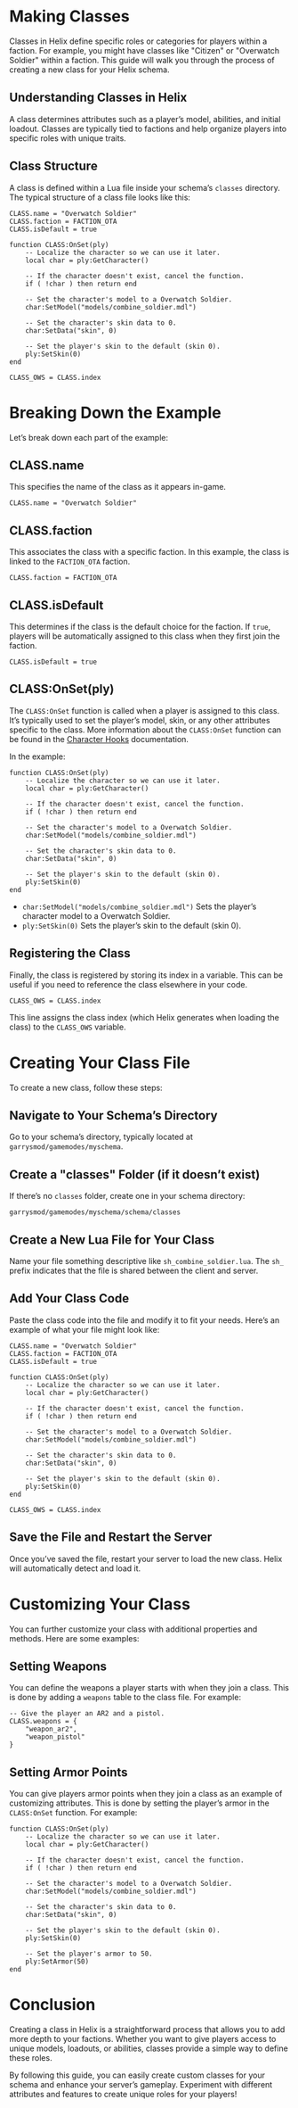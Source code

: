 # Making Classes

Classes in Helix define specific roles or categories for players within a faction. For example, you might have classes like "Citizen" or "Overwatch Soldier" within a faction. This guide will walk you through the process of creating a new class for your Helix schema.

## Understanding Classes in Helix

A class determines attributes such as a player’s model, abilities, and initial loadout. Classes are typically tied to factions and help organize players into specific roles with unique traits.

## Class Structure

A class is defined within a Lua file inside your schema’s `classes` directory. The typical structure of a class file looks like this:

```
CLASS.name = "Overwatch Soldier"
CLASS.faction = FACTION_OTA
CLASS.isDefault = true

function CLASS:OnSet(ply)
    -- Localize the character so we can use it later.
    local char = ply:GetCharacter()

    -- If the character doesn't exist, cancel the function.
    if ( !char ) then return end

    -- Set the character's model to a Overwatch Soldier.
    char:SetModel("models/combine_soldier.mdl")

    -- Set the character's skin data to 0.
    char:SetData("skin", 0)

    -- Set the player's skin to the default (skin 0).
    ply:SetSkin(0)
end

CLASS_OWS = CLASS.index
```

# Breaking Down the Example

Let’s break down each part of the example:

## CLASS.name

This specifies the name of the class as it appears in-game.

```
CLASS.name = "Overwatch Soldier"
```

## CLASS.faction

This associates the class with a specific faction. In this example, the class is linked to the `FACTION_OTA` faction.

```
CLASS.faction = FACTION_OTA
```

## CLASS.isDefault

This determines if the class is the default choice for the faction. If `true`, players will be automatically assigned to this class when they first join the faction.

```
CLASS.isDefault = true
```

## CLASS:OnSet(ply)

The `CLASS:OnSet` function is called when a player is assigned to this class. It’s typically used to set the player’s model, skin, or any other attributes specific to the class. More information about the `CLASS:OnSet` function can be found in the [Character Hooks](https://minerva-servers.com/helix/hooks/class/#OnSet) documentation.

In the example:

```
function CLASS:OnSet(ply)
    -- Localize the character so we can use it later.
    local char = ply:GetCharacter()

    -- If the character doesn't exist, cancel the function.
    if ( !char ) then return end

    -- Set the character's model to a Overwatch Soldier.
    char:SetModel("models/combine_soldier.mdl")

    -- Set the character's skin data to 0.
    char:SetData("skin", 0)

    -- Set the player's skin to the default (skin 0).
    ply:SetSkin(0)
end
```

- `char:SetModel("models/combine_soldier.mdl")` Sets the player’s character model to a Overwatch Soldier.
- `ply:SetSkin(0)` Sets the player’s skin to the default (skin 0).

## Registering the Class

Finally, the class is registered by storing its index in a variable. This can be useful if you need to reference the class elsewhere in your code.

```
CLASS_OWS = CLASS.index
```

This line assigns the class index (which Helix generates when loading the class) to the `CLASS_OWS` variable.

# Creating Your Class File

To create a new class, follow these steps:

## Navigate to Your Schema’s Directory

Go to your schema’s directory, typically located at `garrysmod/gamemodes/myschema`.

## Create a "classes" Folder (if it doesn’t exist)

If there’s no `classes` folder, create one in your schema directory:

```
garrysmod/gamemodes/myschema/schema/classes
```

## Create a New Lua File for Your Class

Name your file something descriptive like `sh_combine_soldier.lua`. The `sh_` prefix indicates that the file is shared between the client and server.

## Add Your Class Code

Paste the class code into the file and modify it to fit your needs. Here’s an example of what your file might look like:

```
CLASS.name = "Overwatch Soldier"
CLASS.faction = FACTION_OTA
CLASS.isDefault = true

function CLASS:OnSet(ply)
    -- Localize the character so we can use it later.
    local char = ply:GetCharacter()

    -- If the character doesn't exist, cancel the function.
    if ( !char ) then return end

    -- Set the character's model to a Overwatch Soldier.
    char:SetModel("models/combine_soldier.mdl")

    -- Set the character's skin data to 0.
    char:SetData("skin", 0)

    -- Set the player's skin to the default (skin 0).
    ply:SetSkin(0)
end

CLASS_OWS = CLASS.index
```

## Save the File and Restart the Server

Once you’ve saved the file, restart your server to load the new class. Helix will automatically detect and load it.

# Customizing Your Class

You can further customize your class with additional properties and methods. Here are some examples:

## Setting Weapons

You can define the weapons a player starts with when they join a class. This is done by adding a `weapons` table to the class file. For example:

```
-- Give the player an AR2 and a pistol.
CLASS.weapons = {
    "weapon_ar2",
    "weapon_pistol"
}
```

## Setting Armor Points

You can give players armor points when they join a class as an example of customizing attributes. This is done by setting the player’s armor in the `CLASS:OnSet` function. For example:

```
function CLASS:OnSet(ply)
    -- Localize the character so we can use it later.
    local char = ply:GetCharacter()

    -- If the character doesn't exist, cancel the function.
    if ( !char ) then return end

    -- Set the character's model to a Overwatch Soldier.
    char:SetModel("models/combine_soldier.mdl")

    -- Set the character's skin data to 0.
    char:SetData("skin", 0)

    -- Set the player's skin to the default (skin 0).
    ply:SetSkin(0)

    -- Set the player's armor to 50.
    ply:SetArmor(50)
end
```

# Conclusion

Creating a class in Helix is a straightforward process that allows you to add more depth to your factions. Whether you want to give players access to unique models, loadouts, or abilities, classes provide a simple way to define these roles.

By following this guide, you can easily create custom classes for your schema and enhance your server’s gameplay. Experiment with different attributes and features to create unique roles for your players!